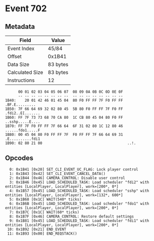 # Event 702

## Metadata

| Field           | Value    |
|-----------------|----------|
| Event Index     | 45/84    |
| Offset          | 0x1B41   |
| Data Size       | 83 bytes |
| Calculated Size | 83 bytes |
| Instructions    | 12       |

```
      00 01 02 03 04 05 06 07  08 09 0A 0B 0C 0D 0E 0F
      -- -- -- -- -- -- -- --  -- -- -- -- -- -- -- --
1B40:    20 01 42 46 01 45 04  80 F0 FF FF 7F F0 FF FF    .BF.E.........
1B50: 7F 66 64 69 32 02 80 45  5B 80 F0 FF FF 7F F0 FF  .fdi2..E[.......
1B60: FF 7F 73 73 68 70 CA 80  1C CB 80 45 04 80 F0 FF  ..sshp.....E....
1B70: FF 7F F0 FF FF 7F 66 64  6F 31 02 80 1C 12 80 46  ......fdo1.....F
1B80: 00 45 04 80 F0 FF FF 7F  F0 FF FF 7F 66 64 69 31  .E..........fdi1
1B90: 02 80 21 00                                       ..!.            
```

## Opcodes

```
  0: 0x1B41 [0x20] SET_CLI_EVENT_UC_FLAG: Lock player control
  1: 0x1B43 [0x42] SET_CLI_EVENT_CANCEL_DATA()
  2: 0x1B44 [0x46] CAMERA_CONTROL: Disable user control
  3: 0x1B46 [0x45] LOAD_SCHEDULED_TASK: Load scheduler "fdi2" with entities [LocalPlayer, LocalPlayer], work=[200*, 0*]
  4: 0x1B57 [0x45] LOAD_SCHEDULED_TASK: Load scheduler "sshp" with entities [LocalPlayer, LocalPlayer], work=[132*, 600*]
  5: 0x1B68 [0x1C] WAIT(540* ticks)
  6: 0x1B6B [0x45] LOAD_SCHEDULED_TASK: Load scheduler "fdo1" with entities [LocalPlayer, LocalPlayer], work=[200*, 0*]
  7: 0x1B7C [0x1C] WAIT(60* ticks)
  8: 0x1B7F [0x46] CAMERA_CONTROL: Restore default settings
  9: 0x1B81 [0x45] LOAD_SCHEDULED_TASK: Load scheduler "fdi1" with entities [LocalPlayer, LocalPlayer], work=[200*, 0*]
 10: 0x1B92 [0x21] END_EVENT
 11: 0x1B93 [0x00] END_REQSTACK()
```
